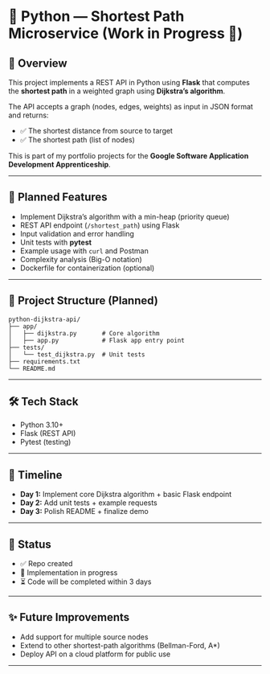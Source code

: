 # 🐍 Python — Shortest Path Microservice (Work in Progress 🚧)

## 📌 Overview
This project implements a REST API in Python using **Flask** that computes the **shortest path** in a weighted graph using **Dijkstra’s algorithm**.

The API accepts a graph (nodes, edges, weights) as input in JSON format and returns:
- ✅ The shortest distance from source to target  
- ✅ The shortest path (list of nodes)

This is part of my portfolio projects for the **Google Software Application Development Apprenticeship**.

---

## 🚀 Planned Features
- Implement Dijkstra’s algorithm with a min-heap (priority queue)
- REST API endpoint (`/shortest_path`) using Flask
- Input validation and error handling
- Unit tests with **pytest**
- Example usage with `curl` and Postman
- Complexity analysis (Big-O notation)
- Dockerfile for containerization (optional)

---

## 📂 Project Structure (Planned)
```
python-dijkstra-api/
├── app/
│   ├── dijkstra.py       # Core algorithm
│   ├── app.py            # Flask app entry point
├── tests/
│   └── test_dijkstra.py  # Unit tests
├── requirements.txt
└── README.md
```

---

## 🛠️ Tech Stack
- Python 3.10+
- Flask (REST API)
- Pytest (testing)

---

## 📅 Timeline
- **Day 1:** Implement core Dijkstra algorithm + basic Flask endpoint  
- **Day 2:** Add unit tests + example requests  
- **Day 3:** Polish README + finalize demo  

---

## 🔗 Status
- ✅ Repo created  
- 🚧 Implementation in progress  
- ⏳ Code will be completed within 3 days  

---

## ✨ Future Improvements
- Add support for multiple source nodes  
- Extend to other shortest-path algorithms (Bellman-Ford, A*)  
- Deploy API on a cloud platform for public use  

---
